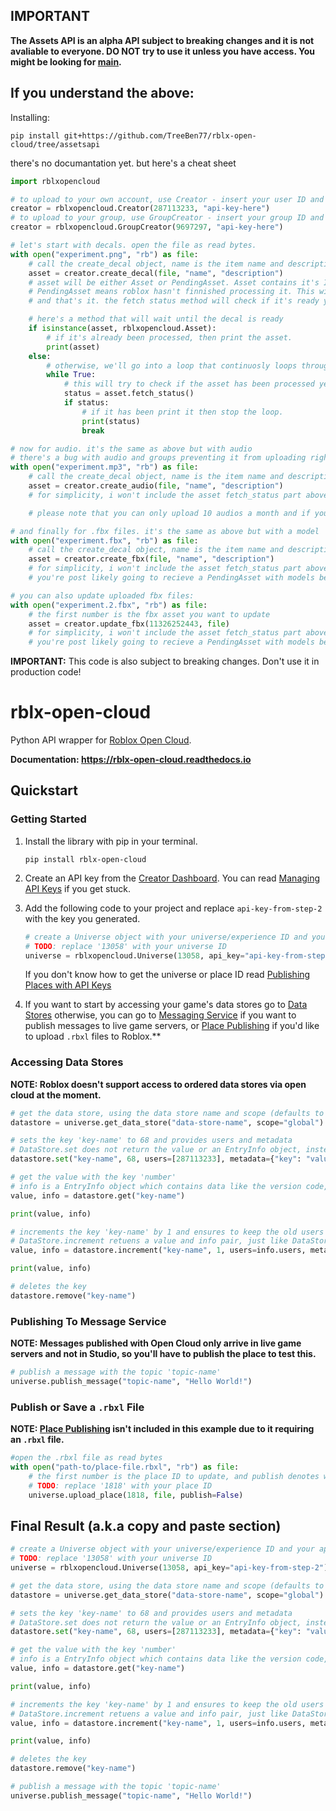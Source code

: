 ## **IMPORTANT**

**The Assets API is an alpha API subject to breaking changes and it is not avaliable to everyone. DO NOT try to use it unless you have access. You might be looking for [main](https://github.com/TreeBen77/rblx-open-cloud/tree/main).**

## If you understand the above:

Installing:
```console
pip install git+https://github.com/TreeBen77/rblx-open-cloud/tree/assetsapi
```
there's no documantation yet. but here's a cheat sheet
```py
import rblxopencloud

# to upload to your own account, use Creator - insert your user ID and api key
creator = rblxopencloud.Creator(287113233, "api-key-here")
# to upload to your group, use GroupCreator - insert your group ID and api key
creator = rblxopencloud.GroupCreator(9697297, "api-key-here")

# let's start with decals. open the file as read bytes.
with open("experiment.png", "rb") as file:
    # call the create_decal object, name is the item name and description is the item description
    asset = creator.create_decal(file, "name", "description")
    # asset will be either Asset or PendingAsset. Asset contains it's ID and version number
    # PendingAsset means roblox hasn't finnished processing it. This will have a fetch_status method
    # and that's it. the fetch status method will check if it's ready yet, it will return None or Asset.

    # here's a method that will wait until the decal is ready
    if isinstance(asset, rblxopencloud.Asset):
        # if it's already been processed, then print the asset.
        print(asset)
    else:
        # otherwise, we'll go into a loop that continuosly loops through that.
        while True:
            # this will try to check if the asset has been processed yet
            status = asset.fetch_status()
            if status:
                # if it has been print it then stop the loop.
                print(status)
                break

# now for audio. it's the same as above but with audio
# there's a bug with audio and groups preventing it from uploading right now.
with open("experiment.mp3", "rb") as file:
    # call the create_decal object, name is the item name and description is the item description
    asset = creator.create_audio(file, "name", "description")
    # for simplicity, i won't include the asset fetch_status part above here but it also works.

    # please note that you can only upload 10 audios a month and if you're ID verified that's 100.

# and finally for .fbx files. it's the same as above but with a model
with open("experiment.fbx", "rb") as file:
    # call the create_decal object, name is the item name and description is the item description
    asset = creator.create_fbx(file, "name", "description")
    # for simplicity, i won't include the asset fetch_status part above here but it also works.
    # you're post likely going to recieve a PendingAsset with models because roblox has to render them which takes time

# you can also update uploaded fbx files:
with open("experiment.2.fbx", "rb") as file:
    # the first number is the fbx asset you want to update
    asset = creator.update_fbx(11326252443, file)
    # for simplicity, i won't include the asset fetch_status part above here but it also works.
    # you're post likely going to recieve a PendingAsset with models because roblox has to render them which takes time

```
**IMPORTANT:** This code is also subject to breaking changes. Don't use it in production code!

# rblx-open-cloud
 
Python API wrapper for [Roblox Open Cloud](https://create.roblox.com/docs/open-cloud/index).

**Documentation: https://rblx-open-cloud.readthedocs.io**

## Quickstart

### Getting Started

1. Install the library with pip in your terminal.
    ```console
    pip install rblx-open-cloud
    ```

2. Create an API key from the [Creator Dashboard](https://create.roblox.com/credentials). You can read [Managing API Keys](https://create.roblox.com/docs/open-cloud/managing-api-keys) if you get stuck.

3. Add the following code to your project and replace `api-key-from-step-2` with the key you generated.
    ```py
    # create a Universe object with your universe/experience ID and your api key
    # TODO: replace '13058' with your universe ID
    universe = rblxopencloud.Universe(13058, api_key="api-key-from-step-2")
    ```
    If you don't know how to get the universe or place ID read [Publishing Places with API Keys](https://create.roblox.com/docs/open-cloud/publishing-places-with-api-keys#:~:text=Find%20the%20experience,is%206985028626.)

4. If you want to start by accessing your game's data stores go to [Data Stores](#accessing-data-stores) otherwise, you can go to [Messaging Service](#publishing-to-message-service) if you want to publish messages to live game servers, or [Place Publishing](#publish-or-save-a-rbxl-file) if you'd like to upload `.rbxl` files to Roblox.**

### Accessing Data Stores
**NOTE: Roblox doesn't support access to ordered data stores via open cloud at the moment.**
```py
# get the data store, using the data store name and scope (defaults to global)
datastore = universe.get_data_store("data-store-name", scope="global")

# sets the key 'key-name' to 68 and provides users and metadata
# DataStore.set does not return the value or an EntryInfo object, instead it returns a EntryVersion object.
datastore.set("key-name", 68, users=[287113233], metadata={"key": "value"})

# get the value with the key 'number'
# info is a EntryInfo object which contains data like the version code, metadata, userids and timestamps.
value, info = datastore.get("key-name")

print(value, info)

# increments the key 'key-name' by 1 and ensures to keep the old users and metadata
# DataStore.increment retuens a value and info pair, just like DataStore.get and unlike DataStore.set
value, info = datastore.increment("key-name", 1, users=info.users, metadata=info.metadata)

print(value, info)

# deletes the key
datastore.remove("key-name")
```

### Publishing To Message Service
**NOTE: Messages published with Open Cloud only arrive in live game servers and not in Studio, so you'll have to publish the place to test this.**
```py
# publish a message with the topic 'topic-name'
universe.publish_message("topic-name", "Hello World!")
```

### Publish or Save a `.rbxl` File
**NOTE: [Place Publishing](#publish-or-save-a-rbxl-file) isn't included in this example due to it requiring an `.rbxl` file.**
```py
#open the .rbxl file as read bytes
with open("path-to/place-file.rbxl", "rb") as file:
    # the first number is the place ID to update, and publish denotes wether to publish or save the place.
    # TODO: replace '1818' with your place ID
    universe.upload_place(1818, file, publish=False)
```
## Final Result (a.k.a copy and paste section)
```py
# create a Universe object with your universe/experience ID and your api key
# TODO: replace '13058' with your universe ID
universe = rblxopencloud.Universe(13058, api_key="api-key-from-step-2")

# get the data store, using the data store name and scope (defaults to global)
datastore = universe.get_data_store("data-store-name", scope="global")

# sets the key 'key-name' to 68 and provides users and metadata
# DataStore.set does not return the value or an EntryInfo object, instead it returns a EntryVersion object.
datastore.set("key-name", 68, users=[287113233], metadata={"key": "value"})

# get the value with the key 'number'
# info is a EntryInfo object which contains data like the version code, metadata, userids and timestamps.
value, info = datastore.get("key-name")

print(value, info)

# increments the key 'key-name' by 1 and ensures to keep the old users and metadata
# DataStore.increment retuens a value and info pair, just like DataStore.get and unlike DataStore.set
value, info = datastore.increment("key-name", 1, users=info.users, metadata=info.metadata)

print(value, info)

# deletes the key
datastore.remove("key-name")

# publish a message with the topic 'topic-name'
universe.publish_message("topic-name", "Hello World!")
```
